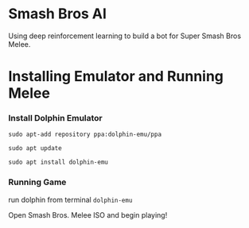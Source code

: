 # Smash Bros AI

Using deep reinforcement learning to build a bot for Super Smash Bros Melee.

# Installing Emulator and Running Melee

### Install Dolphin Emulator

`sudo apt-add repository ppa:dolphin-emu/ppa`

`sudo apt update`

`sudo apt install dolphin-emu`

### Running Game

run dolphin from terminal `dolphin-emu`

Open Smash Bros. Melee ISO and begin playing!
